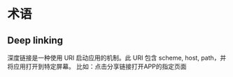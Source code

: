 # 术语

## Deep linking
深度链接是一种使用 URI 启动应用的机制。此 URI 包含 scheme, host, path，并将应用打开到特定屏幕。
比如：点击分享链接打开APP的指定页面
